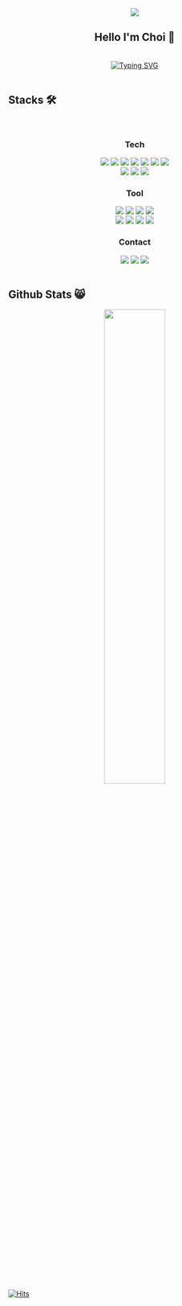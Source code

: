 <div align=center>
<img src="https://capsule-render.vercel.app/api?type=venom&color=3DDC84FF&height=200&section=header&text=Choi%20.Dev&fontSize=90&fontColor=FFFFFF" />
  
## Hello I'm Choi :raised_hands:
<br/>
<a href="https://git.io/typing-svg"><img src="https://readme-typing-svg.demolab.com?font=Fira+Code&duration=2000&pause=2000&color=3DDC84&center=true&vCenter=true&random=false&width=500&lines=+Preparing+to+become+an+Android++Developer+" alt="Typing SVG" /></a>
</div>
<br/>

## Stacks :hammer_and_wrench:
<br/>
<div align=center>
  
  ### Tech
  <img src="https://img.shields.io/badge/Android-3DDC84?style=for-the-badge&logo=android&logoColor=white"/>
  <img src="https://img.shields.io/badge/Kotlin-0095D5?&style=for-the-badge&logo=kotlin&logoColor=white"/>
  <img src="https://img.shields.io/badge/Java-ED8B00?style=for-the-badge&logo=openjdk&logoColor=white"/>
  <img src="https://img.shields.io/badge/Dart-0175C2?style=for-the-badge&logo=dart&logoColor=white"/>
  <img src="https://img.shields.io/badge/Flutter-02569B?style=for-the-badge&logo=flutter&logoColor=white"/>
  <img src="https://img.shields.io/badge/C-00599C?style=for-the-badge&logo=c&logoColor=white"/>
  <img src="https://img.shields.io/badge/C%2B%2B-00599C?style=for-the-badge&logo=c%2B%2B&logoColor=white"/>
  <br/>
  <img src="https://img.shields.io/badge/MySQL-00000F?style=for-the-badge&logo=mysql&logoColor=white"/>
  <img src="https://img.shields.io/badge/SQLite-07405E?style=for-the-badge&logo=sqlite&logoColor=white"/>
  <img src="https://img.shields.io/badge/Firebase-039BE5?style=for-the-badge&logo=Firebase&logoColor=white"/>
   <br/>
   
  ### Tool
  <img src="https://img.shields.io/badge/Android_Studio-3DDC84?style=for-the-badge&logo=android-studio&logoColor=white"/>
  <img src="https://img.shields.io/badge/IntelliJ_IDEA-000000.svg?style=for-the-badge&logo=intellij-idea&logoColor=white"/>
  <img src="https://img.shields.io/badge/Visual_Studio_Code-0078D4?style=for-the-badge&logo=visual%20studio%20code&logoColor=white">
  <img src="https://img.shields.io/badge/Visual_Studio-5C2D91?style=for-the-badge&logo=visual%20studio&logoColor=white"/>
  <br/>
  <a href="https://github.com/CHOI97"><img src="https://img.shields.io/badge/GitHub-100000?style=for-the-badge&logo=github&logoColor=white"/></a>
  <img src="https://img.shields.io/badge/GIT-E44C30?style=for-the-badge&logo=git&logoColor=white"/>
  <img src="https://img.shields.io/badge/Figma-F24E1E?style=for-the-badge&logo=figma&logoColor=white"/>
  <a href="https://lacy-meal-315.notion.site/Hi-I-m-JungHyoen-8dbf84c947c4475b92d52e9b07fcb2de?pvs=4"><img src="https://img.shields.io/badge/Notion-000000?style=for-the-badge&logo=notion&logoColor=white"/></a>
 <br/>
 

   ### Contact
  <img src="https://img.shields.io/badge/Discord-7289DA?style=for-the-badge&logo=discord&logoColor=white"/>
  <a href="mailto:chlwjrh@gmail.com"><img src="https://img.shields.io/badge/Gmail-D14836?style=for-the-badge&logo=gmail&logoColor=white"/></a>
  <a href="https://www.instagram.com/down_upper"><img src="https://img.shields.io/badge/Instagram-E4405F?style=for-the-badge&logo=instagram&logoColor=white"/></a>
<!--   <img src=""/> -->
</div>
<br/>


## Github Stats :smile_cat:
<div align=center>
 <img src="https://github-readme-stats.vercel.app/api?username=CHOI97&theme=blue-green" width="49.2%"/>
</div>
 <br/>
 
[![Hits](https://hits.seeyoufarm.com/api/count/incr/badge.svg?url=https%3A%2F%2Fgithub.com%2FCHOI97&count_bg=%233DDC84&title_bg=%23555555&icon=&icon_color=%23E7E7E7&title=hits&edge_flat=false)](https://hits.seeyoufarm.com)

